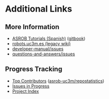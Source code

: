 # Additional Links

## More Information

* [ASROB Tutorials (Spanish)](https://github.com/asrob-uc3m/tutoriales) ([gitbook](https://github.com/asrob-uc3m/tutoriales))
* [robots.uc3m.es (legacy wiki)](http://robots.uc3m.es)
* [developer-manual/issues](https://github.com/roboticslab-uc3m/developer-manual/issues)
* [questions-and-answers/issues](https://github.com/roboticslab-uc3m/questions-and-answers/issues)

## Progress Tracking

* [Top Contributors](http://robots.uc3m.es/contributors/index.html) ([asrob-uc3m/repostatistics](https://github.com/asrob-uc3m/repostatistics))
* [Issues in Progress](https://github.com/issues?q=is%3Aopen+is%3Aissue+org%3Aroboticslab-uc3m+label%3A%22status%3A+in+progress%22+-label%3Aupstream+-label%3Aquestion)
* [Project Index](project-index.md)
